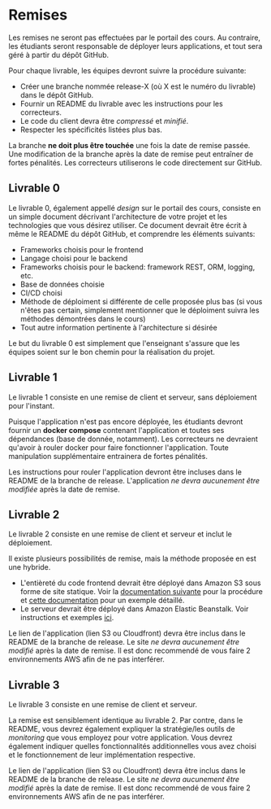 # Remises

Les remises ne seront pas effectuées par le portail des cours. Au contraire, les étudiants seront responsable de déployer leurs applications, et tout sera géré à partir du dépôt GitHub.

Pour chaque livrable, les équipes devront suivre la procédure suivante:

* Créer une branche nommée release-X (où X est le numéro du livrable) dans le dépôt GitHub.
* Fournir un README du livrable avec les instructions pour les correcteurs.
* Le code du client devra être _compressé_ et _minifié_.
* Respecter les spécificités listées plus bas.

La branche **ne doit plus être touchée** une fois la date de remise passée. Une modification de la branche après la date de remise peut entraîner de fortes pénalités. Les correcteurs utiliserons le code directement sur GitHub.

## Livrable 0

Le livrable 0, également appellé _design_ sur le portail des cours, consiste en un simple document décrivant l'architecture de votre projet et les technologies que vous désirez utiliser. Ce document devrait être écrit à même le README du dépôt GitHub, et comprendre les éléments suivants:

* Frameworks choisis pour le frontend
* Langage choisi pour le backend
* Frameworks choisis pour le backend: framework REST, ORM, logging, etc.
* Base de données choisie
* CI/CD choisi
* Méthode de déploiment si différente de celle proposée plus bas (si vous n'êtes pas certain, simplement mentionner que le déploiment suivra les méthodes démontrées dans le cours)
* Tout autre information pertinente à l'architecture si désirée

Le but du livrable 0 est simplement que l'enseignant s'assure que les équipes soient sur le bon chemin pour la réalisation du projet.

## Livrable 1

Le livrable 1 consiste en une remise de client et serveur, sans déploiement pour l'instant.

Puisque l'application n'est pas encore déployée, les étudiants devront fournir un **docker compose** contenant l'application et toutes ses dépendances (base de donnée, notamment). Les correcteurs ne devraient qu'avoir à rouler docker pour faire fonctionner l'application. Toute manipulation supplémentaire entrainera de fortes pénalités.

Les instructions pour rouler l'application devront être incluses dans le README de la branche de release. L'application *ne devra aucunement être modifiée* après la date de remise.

## Livrable 2

Le livrable 2 consiste en une remise de client et serveur et inclut le déploiement. 

Il existe plusieurs possibilités de remise, mais la méthode proposée en est une hybride.

* L'entièreté du code frontend devrait être déployé dans Amazon S3 sous forme de site statique. Voir la [documentation suivante](http://docs.aws.amazon.com/AmazonS3/latest/dev/WebsiteHosting.html) pour la procédure et [cette documentation](http://docs.aws.amazon.com/AmazonS3/latest/dev/HostingWebsiteOnS3Setup.html) pour un exemple détaillé.
* Le serveur devrait être déployé dans Amazon Elastic Beanstalk. Voir instructions et exemples [ici](https://aws.amazon.com/documentation/elastic-beanstalk/).

Le lien de l'application (lien S3 ou Cloudfront) devra être inclus dans le README de la branche de release. Le site *ne devra aucunement être modifié* après la date de remise. Il est donc recommendé de vous faire 2 environnements AWS afin de ne pas interférer.


## Livrable 3

Le livrable 3 consiste en une remise de client et serveur.

La remise est sensiblement identique au livrable 2. Par contre, dans le README, vous devrez également expliquer la stratégie/les outils de _monitoring_ que vous employez pour votre application. Vous devrez également indiquer quelles fonctionnalités additionnelles vous avez choisi et le fonctionnement de leur implémentation respective.

Le lien de l'application (lien S3 ou Cloudfront) devra être inclus dans le README de la branche de release. Le site *ne devra aucunement être modifié* après la date de remise. Il est donc recommendé de vous faire 2 environnements AWS afin de ne pas interférer.
